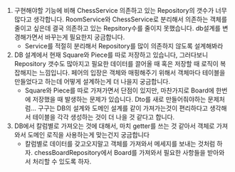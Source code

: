 1. 구현해야할 기능에 비해 ChessService 의존하고 있는 Repository의 갯수가 너무 많다고 생각합니다. RoomService와 ChessService로 분리해서 의존하는 객체를 줄이고 싶은데 결국 의존하고 있는 Repsitory수를 줄이지 못했습니다. db설계를 변경해가면서 바꾸는게 필요한지 궁금합니다.
   - Service를 적절히 분리해서 Repository를 많이 의존하지 않도록 설계해봐라
2. DB 설계에서 현재 Square와 Piece를 따로 저장하고 있습니다, 그러다보니 Repository 갯수도 많아지고 필요한 데이터를 끌어올 때 혹은 저장할 때 로직이 복잡해지는 느낌입니다. 페어의 입장은 객체와 매핑해주기 위해서 객체마다 테이블을 만들었다고 하는데 어떻게 설계하는게 더 나을지 궁금합니다.
   - Square와 Piece를 따로 가져가면서 단점이 있지만, 마찬가지로 Board에 한번에 저장했을 때 발생하는 문제가 있습니다. Dto를 새로 만들어줘야하는 문제처럼... 구구는 DB의 설계와 도메인 설계를 같이 가져가는것이 편리하다고 생각해서 테이블을 각각 생성하는 것이 더 나을 것 같다고 합니다.
3. DB에서 칼럼별로 가져오는 것에 대해서, 마치 getter를 쓰는 것 같아서 객체로 가져와서 도메인 로직을 사용하는게 맞는건지 궁금합니다
   - 칼럼별로 데이터를 갖고오지말고 객체를 가져와서 메세지를 보내는 것처럼 하자. chessBoardRepository에서 Board를 가져와서 필요한 사항들을 받아와서 처리할 수 있도록 하자.